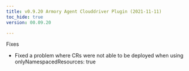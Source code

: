 ```yaml
---
title: v0.9.20 Armory Agent Clouddriver Plugin (2021-11-11)
toc_hide: true
version: 00.09.20

---
```


Fixes
* Fixed a problem where CRs were not able to be deployed when using onlyNamespacedResources: true
